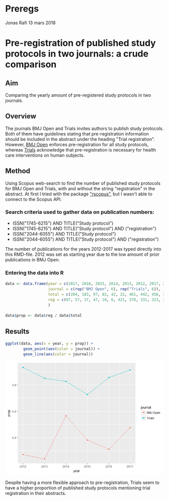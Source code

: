 Preregs
================
Jonas Rafi
13 mars 2018

Pre-registration of published study protocols in two journals: a crude comparison
=================================================================================

Aim
---

Comparing the yearly amount of pre-registered study protocols in two journals.

Overview
--------

The journals BMJ Open and Trials invites authors to publish study protocols. Both of them have guidelines stating that pre-registration information should be included in the abstract under the heading "Trial registration". However, [BMJ Open](http://bmjopen.bmj.com/pages/authors/#study_protocols) enforces pre-registration for all study protocols, whereas [Trials](https://trialsjournal.biomedcentral.com/submission-guidelines/preparing-your-manuscript/study-protocol) acknowledge that pre-registration is necessary for health care interventions on human subjects.

Method
------

Using Scopus web-search to find the number of published study protocols for BMJ Open and Trials, with and without the string "registration" in the abstract. At first I tried with the package ["rscopus"](https://github.com/muschellij2/rscopus), but I wasn't able to connect to the Scopus API.

### Search criteria used to gather data on publication numbers:

-   ISSN("1745-6215") AND TITLE("Study protocol")
-   ISSN("1745-6215") AND TITLE("Study protocol") AND ("registration")
-   ISSN("2044-6055") AND TITLE("Study protocol")
-   ISSN("2044-6055") AND TITLE("Study protocol") AND ("registration")

The number of publications for the years 2012-2017 was typed directly into this RMD-file. 2012 was set as starting year due to the low amount of prior publications in BMJ Open.

### Entering the data into R

``` r
data <- data.frame(year = c(2017, 2016, 2015, 2014, 2013, 2012, 2017, 2016, 2015, 2014, 2013, 2012),
                   journal = c(rep("BMJ Open", 6), rep("Trials", 6)),
                   total = c(204, 183, 97, 83, 42, 22, 461, 442, 456, 391, 333, 162),
                   reg = c(97, 57, 37, 47, 10, 6, 421, 378, 331, 323, 283, 151)
                   )

data$prop <- data$reg / data$total
```

Results
-------

``` r
ggplot(data, aes(x = year, y = prop)) +
        geom_point(aes(color = journal)) +
        geom_line(aes(color = journal))
```

![](Preregs_files/figure-markdown_github/unnamed-chunk-2-1.png)

Despite having a more flexible approach to pre-registration, Trials seem to have a higher proportion of published study protocols mentioning trial registration in their abstracts.

